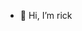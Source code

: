 - 👋 Hi, I’m rick

<!---
rickyraz/rickyraz is a ✨ special ✨ repository because its `README.md` (this file) appears on your GitHub profile.
You can click the Preview link to take a look at your changes.
--->
